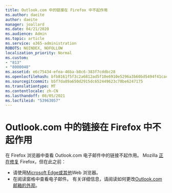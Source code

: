 ```yaml
---
title: Outlook.com 中的链接在 Firefox 中不起作用
ms.author: daeite
author: daeite
manager: joallard
ms.date: 04/21/2020
ms.audience: Admin
ms.topic: article
ms.service: o365-administration
ROBOTS: NOINDEX, NOFOLLOW
localization_priority: Normal
ms.custom:
- "813"
- "8000048"
ms.assetid: e6c75434-efea-46ba-b8c6-383f7cddbc28
ms.openlocfilehash: bfb8161f5f3c2a6812ad5f10e6910e5296a3b60bd5494f41cac6d883dc821d1d
ms.sourcegitcommit: b5f7da89a650d2915dc652449623c78be6247175
ms.translationtype: MT
ms.contentlocale: zh-CN
ms.lasthandoff: 08/05/2021
ms.locfileid: "53963057"
---
```

# <a name="links-in-outlookcom-dont-work-in-firefox"></a>Outlook.com 中的链接在 Firefox 中不起作用

在 Firefox 浏览器中查看 Outlook.com 电子邮件中的链接不起作用。 Mozilla [正在修复](https://go.microsoft.com/fwlink/p/?linkid=2001502&amp;clcid=0x409) Firefox，但在此之前：
  
- 请使用[Microsoft Edge或其他](https://go.microsoft.com/fwlink/p/?linkid=2001503&amp;clcid=0x409)Web 浏览器。
- 在阅读窗格中查看电子邮件。 有关详细信息，请阅读如何更改[Outlook.com 邮箱的外观](https://support.office.com/article/b41c2ecb-f23c-42b3-b7f8-659646d5e58c?wt.mc_id=Office_Outlook_com_Alchemy)。
